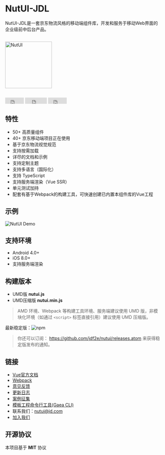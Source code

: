 # NutUI-JDL

NutUI-JDL是一套京东物流风格的移动端组件库，开发和服务于移动Web界面的企业级前中后台产品。

<div style="margin:30px 0;">
    <img src="http://img14.360buyimg.com/uba/jfs/t1/8543/6/11560/22014/5c2c6136E8023ac0a/6abbd9de10999c48.png" width="150" alt="NutUI">
</div>

<iframe src="https://ghbtns.com/github-btn.html?user=jdf2e&repo=nutui&type=star&count=true" frameborder="0" scrolling="0" width="60px" height="20px"></iframe>

<iframe src="https://ghbtns.com/github-btn.html?user=jdf2e&repo=nutui&type=watch&count=true&v=2" frameborder="0" scrolling="0" width="70px" height="20px"></iframe>

<iframe src="https://ghbtns.com/github-btn.html?user=jdf2e&repo=nutui&type=fork&count=true" frameborder="0" scrolling="0" width="60px" height="20px"></iframe>

## 特性

* 50+ 高质量组件
* 40+ 京东移动端项目正在使用
* 基于京东物流视觉规范
* 支持按需加载
* 详尽的文档和示例
* 支持定制主题
* 支持多语言（国际化）
* 支持 TypeScript
* 支持服务端渲染（Vue SSR）
* 单元测试加持
* 配套有基于Webpack的构建工具，可快速创建已内置本组件库的Vue工程

## 示例

![NutUI Demo](https://img12.360buyimg.com/imagetools/jfs/t1/124892/31/7144/6065/5f0d9fe4Ef020d678/cae78d015aa5897c.png)

## 支持环境

* Android 4.0+
* iOS 8.0+
* 支持服务端渲染

## 构建版本

* UMD版 **nutui.js**
* UMD压缩版 **nutui.min.js**

> AMD 环境、Webpack 等构建工具环境、服务端建议使用 UMD 版，非模块化环境（如通过 `<script>` 标签直接引用）建议使用 UMD 压缩版。

最新稳定版：![npm](https://img.shields.io/npm/v/@nutui/nutui-jdl.svg)

> 你还可以订阅： https://github.com/jdf2e/nutui/releases.atom 来获得稳定版发布的通知。

## 链接
* [Vue官方文档](http://cn.vuejs.org/)
* [Webpack](http://webpack.github.io/)
* [意见反馈](https://github.com/jdf2e/nutui/issues)
* [更新日志](https://github.com/jdf2e/nutui/releases)
* [案例征集](https://github.com/jdf2e/nutui/issues/16)
* [模板工程命令行工具(Gaea CLI)](https://www.npmjs.com/package/gaea-cli)
* 联系我们：nutui@jd.com
* [加入我们](#/joinus)


## 开源协议

本项目基于 **MIT** 协议
